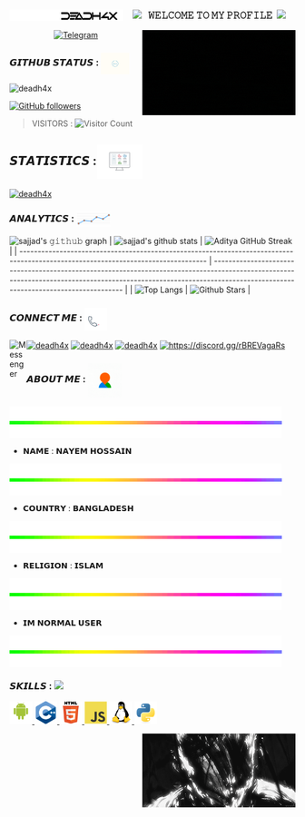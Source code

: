 </i></b></h3>
<h3 align="center">
  <img src="https://emoji.discord.st/emojis/768b108d-274f-4f44-a634-8477b16efce7.gif" width="25">
  &nbsp; 𝚆𝙴𝙻𝙲𝙾𝙼𝙴 𝚃𝙾 𝙼𝚈 𝙿𝚁𝙾𝙵𝙸𝙻𝙴&nbsp;
  <img src="https://emoji.discord.st/emojis/768b108d-274f-4f44-a634-8477b16efce7.gif" width="25">
<img align ='left' src='https://github.com/DEADH4X/DEADH4X/blob/main/20220731_105425.png' width = '200px' height="20"></h2>

<p><img align="right" alt="gif" src="https://github.com/DEADH4X/DEADH4X/blob/main/20220728_223728.gif" width="270" height="150" /></p>


<p align="center"><a href="https://t.me/thebotolbaba"><img title="Telegram" src="https://img.shields.io/badge/Telegram-%23000000.svg?&style=for-the-badge&logo=telegram&logoColor=61DAFB"></a>


<h3> 𝙂𝙄𝙏𝙃𝙐𝘽 𝙎𝙏𝘼𝙏𝙐𝙎 : <img align ='center' src='https://github.com/DEADH4X/DEADH4X/blob/main/43bf277e2f8620f3ffa874fbaec55a3c.gif' width = '50px'></h2>

<p align="left"> <img src="https://komarev.com/ghpvc/?username=deadh4x&label=Profile%20views&color=0e75b6&style=flat" alt="deadh4x" /> </p>

[![GitHub followers](https://img.shields.io/github/followers/deadh4x.svg?style=social&label=Follow&maxAge=2592000)](https://github.com/deadh4x?tab=followers)

>VISITORS :
![Visitor Count](https://profile-counter.glitch.me/deadh4x/count.svg)

<h2> 𝙎𝙏𝘼𝙏𝙄𝙎𝙏𝙄𝘾𝙎 :<img align ='center' src='https://github.com/DEADH4X/DEADH4X/blob/main/responsive_stats.gif' width = '80px'></h2>


<p align="left"> <a href="https://github.com/ryo-ma/github-profile-trophy"><img src="https://github-profile-trophy.vercel.app/?username=deadh4x" alt="deadh4x" /></a> </p>


<h3> 𝘼𝙉𝘼𝙇𝙔𝙏𝙄𝘾𝙎 : <img align ='center' src='https://github.com/DEADH4X/DEADH4X/blob/main/Comp_13.gif' width = '60px'></h2>


 ![sajjad's 𝚐𝚒𝚝𝚑𝚞𝚋 graph](https://activity-graph.herokuapp.com/graph?username=deadh4x&theme=redical&hide_border=true&area=true)
| ![sajjad's github stats](https://github-readme-stats.vercel.app/api?username=deadh4x&show_icons=true&theme=radical)             | ![Aditya GitHub Streak](https://github-readme-streak-stats.herokuapp.com/?user=deadh4x&theme=radical)                                                                                                           |
| --------------------------------------------------------------------------------------------------------------------------------- | ----------------------------------------------------------------------------------------------------------------------------------------------------------------------------------------------------------------- |
| ![Top Langs](https://github-readme-stats.vercel.app/api/top-langs/?username=deadh4x&langs_count=8&theme=radical&layout=compact) | ![Github Stars](https://github-readme-stats.vercel.app/api?username=deadh4x&show_icons=true&locale=en&count_private=true&hide_rank=true&custom_title=My%20GitHub%20Stats&disable_animations=true&theme=radical) |







<h3> 𝘾𝙊𝙉𝙉𝙀𝘾𝙏 𝙈𝙀 : <img align ='center' src='https://github.com/DEADH4X/DEADH4X/blob/main/contact-us1.gif' width = '40px'></h2>


<p align="left">
<a href="https://twitter.com/deadh4x" target="blank"><img align="center" src="https://raw.githubusercontent.com/rahuldkjain/github-profile-readme-generator/master/src/images/icons/Social/twitter.svg" alt="deadh4x" height="30" width="40" /></a>
<a href="https://fb.com/deadh4x" target="blank"><img align="center" src="https://raw.githubusercontent.com/rahuldkjain/github-profile-readme-generator/master/src/images/icons/Social/facebook.svg" alt="deadh4x" height="30" width="40" /></a>
<a href="https://m.me/DEADH4X"><img align="left" title="Messenger" alt="Messenger" width="30px" src="https://i.ibb.co/Cn8FHym/messenger.png" /></a>
<a href="https://instagram.com/deadh4x" target="blank"><img align="center" src="https://raw.githubusercontent.com/rahuldkjain/github-profile-readme-generator/master/src/images/icons/Social/instagram.svg" alt="deadh4x" height="30" width="40" /></a>
<a href="https://discord.gg/https://discord.gg/rBREVagaRs" target="blank"><img align="center" src="https://raw.githubusercontent.com/rahuldkjain/github-profile-readme-generator/master/src/images/icons/Social/discord.svg" alt="https://discord.gg/rBREVagaRs" height="30" width="40" /></a>
</p>

<h3> 𝘼𝘽𝙊𝙐𝙏 𝙈𝙀 : <img align ='center' src='https://github.com/DEADH4X/DEADH4X/blob/main/20220729_215243%20(1).gif' width = '60px'></h2>

<img align="center" alt="line" src="https://raw.githubusercontent.com/DEADH4X/DEADH4X/main/20221006_224841.gif">

- 𝗡𝗔𝗠𝗘 : 𝗡𝗔𝗬𝗘𝗠 𝗛𝗢𝗦𝗦𝗔𝗜𝗡
 
<img align="center" alt="line" src="https://raw.githubusercontent.com/DEADH4X/DEADH4X/main/20221006_224841.gif">
 
- 𝗖𝗢𝗨𝗡𝗧𝗥𝗬 : 𝗕𝗔𝗡𝗚𝗟𝗔𝗗𝗘𝗦𝗛
 
<img align="center" alt="line" src="https://raw.githubusercontent.com/DEADH4X/DEADH4X/main/20221006_224841.gif">
 
- 𝗥𝗘𝗟𝗜𝗚𝗜𝗢𝗡 : 𝗜𝗦𝗟𝗔𝗠
 
<img align="center" alt="line" src="https://raw.githubusercontent.com/DEADH4X/DEADH4X/main/20221006_224841.gif">
 
- 𝗜𝗠 𝗡𝗢𝗥𝗠𝗔𝗟 𝗨𝗦𝗘𝗥 
 
<img align="center" alt="line" src="https://raw.githubusercontent.com/DEADH4X/DEADH4X/main/20221006_224841.gif">
 

<h3> 𝙎𝙆𝙄𝙇𝙇𝙎 : <img src = "https://media2.giphy.com/media/QssGEmpkyEOhBCb7e1/giphy.gif?cid=ecf05e47a0n3gi1bfqntqmob8g9aid1oyj2wr3ds3mg700bl&rid=giphy.gif" width = 32px> </h2>



<p align="left"> <a href="https://developer.android.com" target="_blank" rel="noreferrer"> <img src="https://raw.githubusercontent.com/devicons/devicon/master/icons/android/android-original-wordmark.svg" alt="android" width="40" height="40"/> </a> <a href="https://www.w3schools.com/cpp/" target="_blank" rel="noreferrer"> <img src="https://raw.githubusercontent.com/devicons/devicon/master/icons/cplusplus/cplusplus-original.svg" alt="cplusplus" width="40" height="40"/> </a> <a href="https://www.w3.org/html/" target="_blank" rel="noreferrer"> <img src="https://raw.githubusercontent.com/devicons/devicon/master/icons/html5/html5-original-wordmark.svg" alt="html5" width="40" height="40"/> </a> <a href="https://developer.mozilla.org/en-US/docs/Web/JavaScript" target="_blank" rel="noreferrer"> <img src="https://raw.githubusercontent.com/devicons/devicon/master/icons/javascript/javascript-original.svg" alt="javascript" width="40" height="40"/> </a> <a href="https://www.linux.org/" target="_blank" rel="noreferrer"> <img src="https://raw.githubusercontent.com/devicons/devicon/master/icons/linux/linux-original.svg" alt="linux" width="40" height="40"/> </a> <a href="https://www.python.org" target="_blank" rel="noreferrer"> <img src="https://raw.githubusercontent.com/devicons/devicon/master/icons/python/python-original.svg" alt="python" width="40" height="40"/> </a> </p>


<p><img align="right" alt="gif" src="https://github.com/DEADH4X/DEADH4X/blob/main/d2e58b5a43b7f21bb9f06167e3980224.gif" width="270" height="130" /></p>
